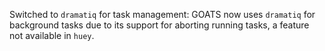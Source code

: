 Switched to `dramatiq` for task management: GOATS now uses `dramatiq` for background tasks due to its support for aborting running tasks, a feature not available in `huey`.